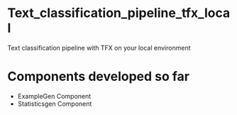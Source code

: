 # Text_classification_pipeline_tfx_local
Text classification pipeline with TFX on your local environment

# Components developed so far 
- ExampleGen Component
- Statisticsgen Component
